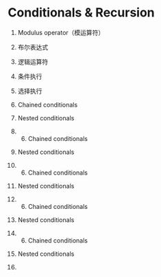 # Conditionals & Recursion

1. Modulus operator（模运算符）
   
2. 布尔表达式

3. 逻辑运算符

4. 条件执行

5. 选择执行

6. Chained conditionals

7. Nested conditionals

8. 6. Chained conditionals

7. Nested conditionals

8. 6. Chained conditionals

7. Nested conditionals

8. 6. Chained conditionals

7. Nested conditionals

8. 6. Chained conditionals

7. Nested conditionals

8. 
